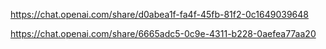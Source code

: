 https://chat.openai.com/share/d0abea1f-fa4f-45fb-81f2-0c1649039648

https://chat.openai.com/share/6665adc5-0c9e-4311-b228-0aefea77aa20

